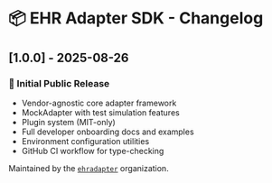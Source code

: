 # 📦 EHR Adapter SDK - Changelog

## [1.0.0] - 2025-08-26

### 🎉 Initial Public Release

- Vendor-agnostic core adapter framework
- MockAdapter with test simulation features
- Plugin system (MIT-only)
- Full developer onboarding docs and examples
- Environment configuration utilities
- GitHub CI workflow for type-checking

Maintained by the [`ehradapter`](https://github.com/ehradapter) organization.

